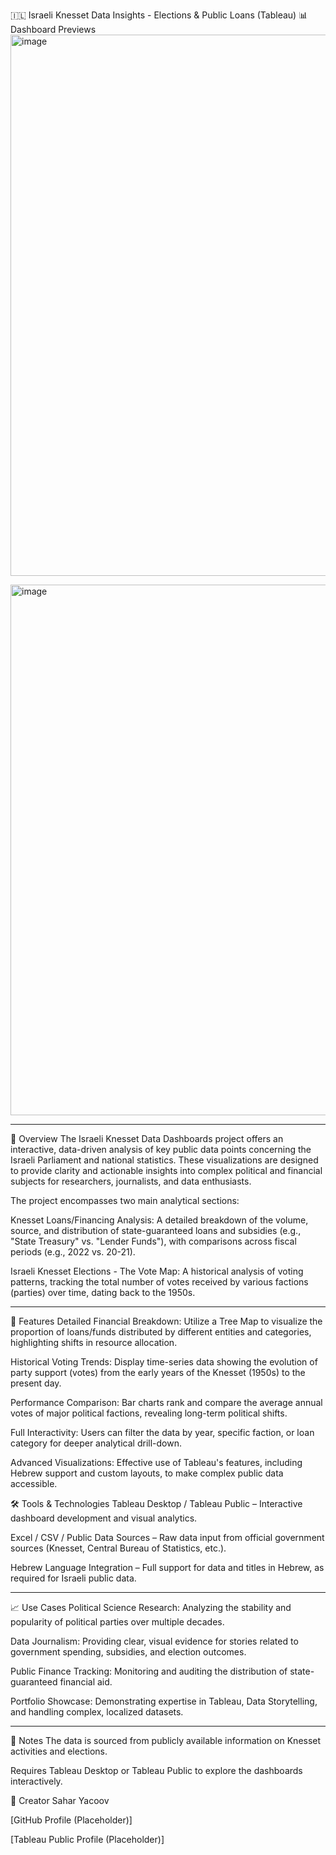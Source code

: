 🇮🇱 Israeli Knesset Data Insights - Elections & Public Loans (Tableau)
📊 Dashboard Previews
<img width="1503" height="866" alt="image" src="https://github.com/user-attachments/assets/18f775ec-8340-4f27-ba47-da88e614ff1d" />

<img width="1497" height="849" alt="image" src="https://github.com/user-attachments/assets/8bbacbdc-b594-4442-a677-065455562292" />

---

🧠 Overview
The Israeli Knesset Data Dashboards project offers an interactive, data-driven analysis of key public data points concerning the Israeli Parliament and national statistics. These visualizations are designed to provide clarity and actionable insights into complex political and financial subjects for researchers, journalists, and data enthusiasts.

The project encompasses two main analytical sections:

Knesset Loans/Financing Analysis: A detailed breakdown of the volume, source, and distribution of state-guaranteed loans and subsidies (e.g., "State Treasury" vs. "Lender Funds"), with comparisons across fiscal periods (e.g., 2022 vs. 20-21).

Israeli Knesset Elections - The Vote Map: A historical analysis of voting patterns, tracking the total number of votes received by various factions (parties) over time, dating back to the 1950s.

--- 

🔧 Features
Detailed Financial Breakdown: Utilize a Tree Map to visualize the proportion of loans/funds distributed by different entities and categories, highlighting shifts in resource allocation.

Historical Voting Trends: Display time-series data showing the evolution of party support (votes) from the early years of the Knesset (1950s) to the present day.

Performance Comparison: Bar charts rank and compare the average annual votes of major political factions, revealing long-term political shifts.

Full Interactivity: Users can filter the data by year, specific faction, or loan category for deeper analytical drill-down.

Advanced Visualizations: Effective use of Tableau's features, including Hebrew support and custom layouts, to make complex public data accessible.

🛠 Tools & Technologies
Tableau Desktop / Tableau Public – Interactive dashboard development and visual analytics.

Excel / CSV / Public Data Sources – Raw data input from official government sources (Knesset, Central Bureau of Statistics, etc.).

Hebrew Language Integration – Full support for data and titles in Hebrew, as required for Israeli public data.

---

📈 Use Cases
Political Science Research: Analyzing the stability and popularity of political parties over multiple decades.

Data Journalism: Providing clear, visual evidence for stories related to government spending, subsidies, and election outcomes.

Public Finance Tracking: Monitoring and auditing the distribution of state-guaranteed financial aid.

Portfolio Showcase: Demonstrating expertise in Tableau, Data Storytelling, and handling complex, localized datasets.

---

📌 Notes
The data is sourced from publicly available information on Knesset activities and elections.

Requires Tableau Desktop or Tableau Public to explore the dashboards interactively.

🔗 Creator
Sahar Yacoov

[GitHub Profile (Placeholder)]

[Tableau Public Profile (Placeholder)]
